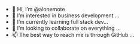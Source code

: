 - 👋 Hi, I’m @alonemote
- 👀 I’m interested in business development ...
- 🌱 I’m currently learning full stack dev...
- 💞️ I’m looking to collaborate on everything ...
- 📫 The best way to reach me is through GitHub ...

<!---
alonemote/alonemote is a ✨ special ✨ repository because its `README.md` (this file) appears on your GitHub profile.
You can click the Preview link to take a look at your changes.
--->
